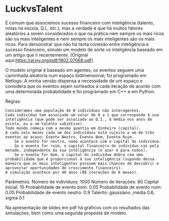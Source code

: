 # LuckvsTalent

 É comum que associemos sucesso financeiro com inteligência (talento, notas na escola, Q.I., etc.), mas a verdade é que há muitos fatores aleatórios a serem considerados e que na prática nem sempre os mais ricos são os mais inteligentes e nem sempre os mais inteligentes são os mais ricos.
Para demonstrar que não há tanta conexão entre inteligência e sucesso financeiro, simulei um modelo de sorte vs inteligência baseado em um artigo que li recentemente. (Original aqui:https://arxiv.org/pdf/1802.07068.pdf).

O modelo original é baseado em agentes, os eventos seguem uma caminhada aleatoria num espaço bidimensional, foi programado em Netlogo. A minha versão dispensa a necessidade de um espaço e considera que os eventos sejam sorteados a cada iteração de acordo com uma determinada probabilidade e foi programado em C++ e em Python.

Regras:

    Consideramos uma população de N indivíduos não interagentes.
    Cada indivíduo tem associado um valor de 0 a 1 que corresponde à sua inteligência (que pode ser associada ao Q.I., à média nos anos de escola, ou a um talento subjetivo).
    Todo mundo começa com a mesma quantia em dinheiro (capital).
    A cada seis meses cada um dos indivíduos está sujeito a um de três eventos ao acaso: Evento Neutro, Evento Bom, Evento Ruim. 
        Se o evento for neutro, nada acontece com o capital do indivíduo.
        Se o evento for ruim, o capital financeiro do indivíduo cai pela metade, independente da sua inteligência (o azar é para todos).
        Se o evento for bom, o capital do indivíduo dobra com uma probabilidade que é proporcional à sua inteligência (supondo dessa maneira que os mais inteligentes possuem mais chances de descobrir e aproveitar oportunidades de crescimento financeiro).
    A simulação acontece por 40 anos (80 iterações de 6 meses).


Parâmetros:
Número de indivíduos: 1000
Número de iterações: 80
Capital inicial: 10
Probabilidade de evento bom: 0.05
Probabilidade de evento ruim: 0.05
Probabilidade de evento neutro: 0.9
Talento: gaussiano ,média 0.6, sigma 0.1


Na apresentação de slides em pdf há gráficos com os resultados das simulações, bem como uma segunda proposta de modelo.
